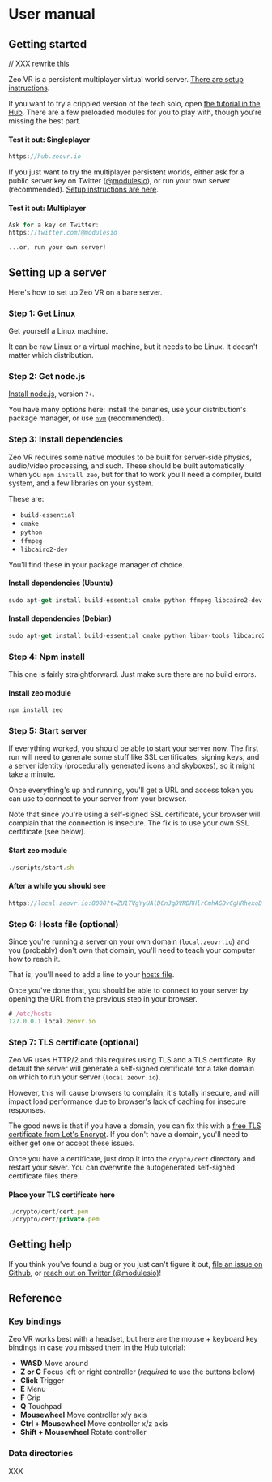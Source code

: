 # User manual

## Getting started

// XXX rewrite this

Zeo VR is a persistent multiplayer virtual world server. [There are setup instructions](#setting-up-a-server).

If you want to try a crippled version of the tech solo, open [the tutorial in the Hub](https://hub.zeovr.io). There are a few preloaded modules for you to play with, though you're missing the best part.

#### Test it out: Singleplayer

```javascript
https://hub.zeovr.io
```

If you just want to try the multiplayer persistent worlds, either ask for a public server key on Twitter ([@modulesio](https://twitter.com/modulesio)), or run your own server (recommended). [Setup instructions are here](#setting-up-a-server).

#### Test it out: Multiplayer

```javascript
Ask for a key on Twitter:
https://twitter.com/@modulesio

...or, run your own server!
```

## Setting up a server

Here's how to set up Zeo VR on a bare server.

### Step 1: Get Linux

Get yourself a Linux machine.

It can be raw Linux or a virtual machine, but it needs to be Linux. It doesn't matter which distribution.

### Step 2: Get node.js

[Install node.js](https://nodejs.org/en/download/), version `7+`.

You have many options here: install the binaries, use your distribution's package manager, or use [`nvm`](https://github.com/creationix/nvm) (recommended).

### Step 3: Install dependencies

Zeo VR requires some native modules to be built for server-side physics, audio/video processing, and such. These should be built automatically when you `npm install zeo`, but for that to work you'll need a compiler, build system, and a few libraries on your system.

These are:

- `build-essential`
- `cmake`
- `python`
- `ffmpeg`
- `libcairo2-dev`

You'll find these in your package manager of choice.

#### Install dependencies (Ubuntu)

```javascript
sudo apt-get install build-essential cmake python ffmpeg libcairo2-dev
```

#### Install dependencies (Debian)

```javascript
sudo apt-get install build-essential cmake python libav-tools libcairo2-dev
```

### Step 4: Npm install

This one is fairly straightforward. Just make sure there are no build errors.

#### Install zeo module

```javascript
npm install zeo
```

### Step 5: Start server

If everything worked, you should be able to start your server now. The first run will need to generate some stuff like SSL certificates, signing keys, and a server identity (procedurally generated icons and skyboxes), so it might take a minute.

Once everything's up and running, you'll get a URL and access token you can use to connect to your server from your browser.

Note that since you're using a self-signed SSL certificate, your browser will complain that the connection is insecure. The fix is to use your own SSL certificate (see below).

#### Start zeo module

```javascript
./scripts/start.sh
```

#### After a while you should see

```javascript
https://local.zeovr.io:8000?t=ZU1TVgYyUAlDCnJgDVNDRHlrCmhAGDvCgHRhexoD
```

### Step 6: Hosts file (optional)

Since you're running a server on your own domain (`local.zeovr.io`) and you (probably) don't own that domain, you'll need to teach your computer how to reach it.

That is, you'll need to add a line to your [hosts file](https://en.wikipedia.org/wiki/Hosts_(file)).

Once you've done that, you should be able to connect to your server by opening the URL from the previous step in your browser.

```javascript
# /etc/hosts
127.0.0.1 local.zeovr.io
```

### Step 7: TLS certificate (optional)

Zeo VR uses HTTP/2 and this requires using TLS and a TLS certificate. By default the server will generate a self-signed certificate for a fake domain on which to run your server (`local.zeovr.io`).

However, this will cause browsers to complain, it's totally insecure, and will impact load performance due to browser's lack of caching for insecure responses.

The good news is that if you have a domain, you can fix this with a [free TLS certificate from Let's Encrypt](https://certbot.eff.org/). If you don't have a domain, you'll need to either get one or accept these issues.

Once you have a certificate, just drop it into the `crypto/cert` directory and restart your sever. You can overwrite the autogenerated self-signed certificate files there.

#### Place your TLS certificate here

```javascript
./crypto/cert/cert.pem
./crypto/cert/private.pem
```

## Getting help

If you think you've found a bug or you just can't figure it out, [file an issue on Github](https://github.com/modulesio/zeo/issues), or [reach out on Twitter (@modulesio)](https://twitter.com/modulesio)!

## Reference

### Key bindings

Zeo VR works best with a headset, but here are the mouse + keyboard key bindings in case you missed them in the Hub tutorial:

- **WASD** Move around
- **Z or C** Focus left or right controller (_required_ to use the buttons below)
- **Click** Trigger
- **E** Menu
- **F** Grip
- **Q** Touchpad
- **Mousewheel** Move controller x/y axis
- **Ctrl + Mousewheel** Move controller x/z axis
- **Shift + Mousewheel** Rotate controller

### Data directories

XXX
